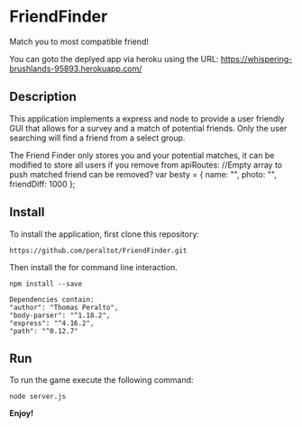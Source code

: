 # FriendFinder
Match you to most compatible friend!

You can goto the deplyed app via heroku using the URL: https://whispering-brushlands-95893.herokuapp.com/

## Description

This application implements a express and node to provide a user friendly GUI that allows for a survey and a match of potential friends.  Only the user searching will find a friend from a select group.

The Friend Finder only stores you and your potential matches, it can be modified to store all users if you remove from apiRoutes:
       //Empty array to push matched friend can be removed?
        var besty = {
            name: "",
            photo: "",
            friendDiff: 1000
        };

## Install

To install the application, first clone this repository:

	https://github.com/peraltot/FriendFinder.git
	
Then install the for command line interaction.

	npm install --save

    Dependencies contain:
    "author": "Thomas Peralto",
    "body-parser": "^1.18.2",
    "express": "^4.16.2",
    "path": "^0.12.7"

## Run

To run the game execute the following command:

	node server.js
	
**Enjoy!**
